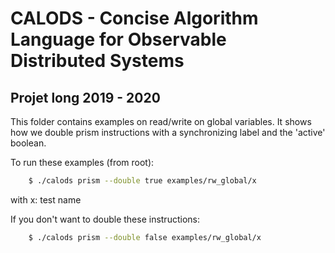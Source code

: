 # CALODS - Concise Algorithm Language for Observable Distributed Systems
## Projet long 2019 - 2020

This folder contains examples on read/write on global variables. It shows how we double prism instructions with a synchronizing label and the 'active' boolean.

To run these examples (from root):
```sh
    $ ./calods prism --double true examples/rw_global/x
```
with x: test name

If you don't want to double these instructions:
```sh
    $ ./calods prism --double false examples/rw_global/x
```
